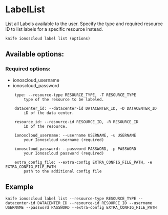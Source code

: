 # LabelList

List all Labels available to the user. Specify the type and required resource ID to list labels for a specific resource instead.

```text
knife ionoscloud label list (options)
```

## Available options:

### Required options:

* ionoscloud\_username
* ionoscloud\_password

```text
    type: --resource-type RESOURCE_TYPE, -T RESOURCE_TYPE
        type of the resource to be labeled.

    datacenter_id: --datacenter-id DATACENTER_ID, -D DATACENTER_ID
        iD of the data center.

    resource_id: --resource-id RESOURCE_ID, -R RESOURCE_ID
        iD of the resource.

    ionoscloud_username: --username USERNAME, -u USERNAME
        your Ionoscloud username (required)

    ionoscloud_password: --password PASSWORD, -p PASSWORD
        your Ionoscloud password (required)

    extra_config_file: --extra-config EXTRA_CONFIG_FILE_PATH, -e EXTRA_CONFIG_FILE_PATH
        path to the additional config file
```

## Example

```text
knife ionoscloud label list --resource-type RESOURCE_TYPE --datacenter-id DATACENTER_ID --resource-id RESOURCE_ID --username USERNAME --password PASSWORD --extra-config EXTRA_CONFIG_FILE_PATH
```


